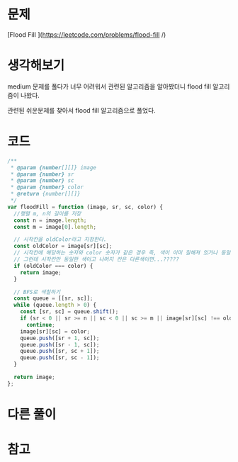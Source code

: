 # 문제

[Flood Fill
](https://leetcode.com/problems/flood-fill
/)

# 생각해보기

medium 문제를 풀다가 너무 어려워서 관련된 알고리즘을 알아봤더니 flood fill 알고리즘이 나왔다.

관련된 쉬운문제를 찾아서 flood fill 알고리즘으로 풀었다.

# 코드

```js
/**
 * @param {number[][]} image
 * @param {number} sr
 * @param {number} sc
 * @param {number} color
 * @return {number[][]}
 */
var floodFill = function (image, sr, sc, color) {
  //행렬 m, n의 길이를 저장
  const n = image.length;
  const m = image[0].length;

  // 시작칸을 oldColor라고 지정한다.
  const oldColor = image[sr][sc];
  // 시작칸에 해당하는 숫자와 color 숫자가 같은 경우 즉, 색이 이미 칠해져 있거나 동일한 색인 경우
  // 그런데 시작칸만 동일한 색이고 나머지 칸은 다른색이면...?????
  if (oldColor === color) {
    return image;
  }

  // BFS로 색칠하기
  const queue = [[sr, sc]];
  while (queue.length > 0) {
    const [sr, sc] = queue.shift();
    if (sr < 0 || sr >= n || sc < 0 || sc >= m || image[sr][sc] !== oldColor)
      continue;
    image[sr][sc] = color;
    queue.push([sr + 1, sc]);
    queue.push([sr - 1, sc]);
    queue.push([sr, sc + 1]);
    queue.push([sr, sc - 1]);
  }

  return image;
};
```

# 다른 풀이

# 참고
